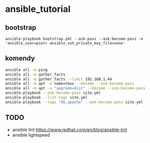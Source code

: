# ansible_tutorial

## bootstrap
`ansible-playbook bootstrap.yml --ask-pass --ask-become-pass -e 'ansible_user=piotr ansible_ssh_private_key_file=none'`

## komendy

```bash
ansible all -m ping
ansible all -m gather_facts
ansible all -m gather_facts --limit 192.168.1.44
ansible all -m apt -a name=tmux --become --ask-become-pass
ansible all -m apt -a "upgrade=dist" --become --ask-become-pass
ansible-playbook --ask-become-pass site.yml
ansible-playbook --list-tags site.yml
ansible-playbook --tags "db,apache" --ask-become-pass site.yml
```

## TODO
- ansible lint https://www.redhat.com/en/blog/ansible-lint
- ansible lightspeed